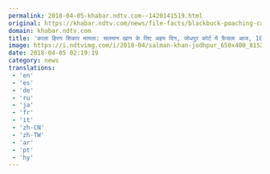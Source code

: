 ```yaml
---
permalink: 2018-04-05-khabar.ndtv.com--1420141519.html
original: https://khabar.ndtv.com/news/file-facts/blackbuck-poaching-case-verdict-on-salman-khan-in-jodhpur-court-today-10-points-1833039
domain: khabar.ndtv.com
title: 'काला हिरण शिकार मामला: सलमान खान के लिए अहम दिन, जोधपुर कोर्ट में फैसला आज, 10 बड़ी बातें'
image: https://i.ndtvimg.com/i/2018-04/salman-khan-jodhpur_650x400_81522851116.jpg
date: 2018-04-05 02:19:19
category: news
translations: 
 - 'en'
 - 'es'
 - 'de'
 - 'ru'
 - 'ja'
 - 'fr'
 - 'it'
 - 'zh-CN'
 - 'zh-TW'
 - 'ar'
 - 'pt'
 - 'hy'
---
```



